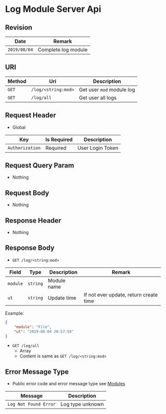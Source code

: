 # Log Module Server Api

## Revision

|Date|Remark|
|--|--|
|`2019/08/04`|Complete log module|

## URI

|Method|Uri|Description|
|--|--|--|
|`GET`|`/log/<string:mod>`|Get user `mod` module log|
|`GET`|`/log/all`|Get user all logs|

## Request Header

+ Global

|Key|Is Required|Description|
|--|--|--|
|`Authorization`|Required|User Login Token|

## Request Query Param

+ Nothing

## Request Body

+ Nothing

## Response Header

+ Nothing

## Response Body

+ `GET /log/<string:mod>`

|Field|Type|Description|Remark|
|--|--|--|--|
|`module`|`string`|Module name||
|`ut`|`string`|Update time|If not ever update, return create time|

Example:

```json
{
    "module": "File",
    "ut": "2019-08-04 20:57:58"
}
```

+ `GET /log/all`
    + Array
    + Content is same as `GET /log/<string:mod>`

## Error Message Type

+ Public error code and error message type see [Modules](https://github.com/Aoi-hosizora/Biji_BackEnd/blob/master/app/Modules/readme.md)

|Message|Description|
|--|--|
|`Log Not Found Error`|Log type unknown|
